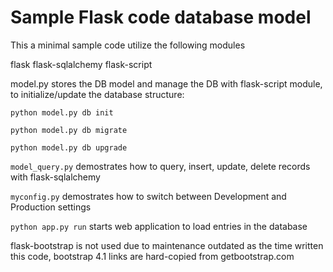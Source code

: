 # Sample Flask code database model

This a minimal sample code utilize the following modules

flask
flask-sqlalchemy
flask-script

model.py stores the DB model and manage the DB with flask-script module, to initialize/update the database structure:

`python model.py db init`

`python model.py db migrate`

`python model.py db upgrade`


`model_query.py` demostrates how to query, insert, update, delete records with flask-sqlalchemy

`myconfig.py` demostrates how to switch between Development and Production settings

`python app.py run`
starts web application to load entries in the database

flask-bootstrap is not used due to maintenance outdated as the time written this code, bootstrap 4.1 links are hard-copied from getbootstrap.com
